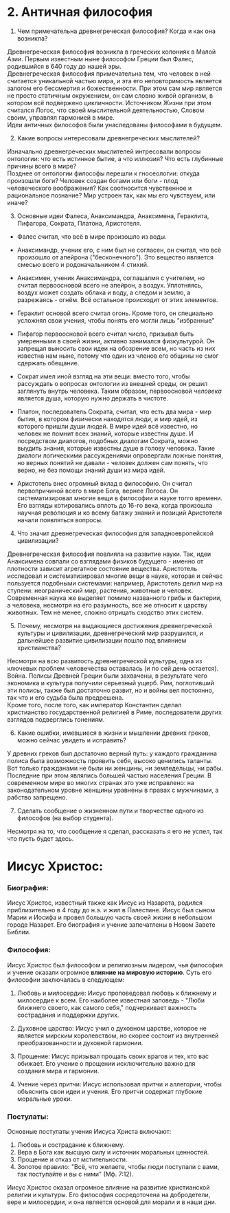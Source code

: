 # 2. Античная философия  
1. Чем примечательна древнегреческая философия? Когда и как она возникла?  

Древнегреческая философия возникла в греческих колониях в Малой Азии. Первым известным ныне философом Греции был Фалес, родившийся в 640 году до нашей эры.  
Древнегреческая философия примечательна тем, что человек в ней считается уникальной частью мира, и эта его неповторимость является залогом его бессмертия и божественности. При этом сам мир является не просто статичным окружением, он сам словно живой организм, в котором всё подвержено цикличности. Источником Жизни при этом считался Логос, что своей мыслительной деятельностью, Словом своим, управлял гармонией в мире.  
Идеи античных философов были унаследованы философами в будущем.  

2. Какие вопросы интересовали древнегреческих мыслителей?  

Изначально древнегреческих мыслителей интресовали вопросы онтологии: что есть истинное бытие, а что иллюзия? Что есть глубинные причины всего в мире?  
Позднее от онтологии философы перешли к гносеологии: откуда произошли боги? Человек создан богами или боги - плод человеческого воображения? Как соотносится чувственное и рациональное познание? Мир устроен так, как мы его чувствуем, или иначе?

3. Основные идеи Фалеса, Анаксимандра, Анаксимена, Гераклита, Пифагора, Сократа, Платона, Аристотеля.  

- Фалес считал, что всё в мире произошло из воды.
- Анаксимандр, ученик его, с ним был не согласен, он считал, что всё произошло от апейрона ("бесконечного"). Это вещество является смесью всего и родоначальником 4 стихий.
- Анаксимен, ученик Анаксимандра, соглашалмя с учителем, но считал первоосновой всего не апейрон, а воздух. Уплотняясь, воздух может создать облака и воду, а следом и землю, а разрежаясь - огнём. Всё остальное происходит от этих элементов.  
- Гераклит основой всего считал огонь. Кроме того, он специально усложнял свои учения, чтобы понять его могли лишь "избранные"  

- Пифагор первоосновой всего считал число, призывал быть умеренными в своей жизни, активно занимался физкультурой. Он запрещал выносить свои идеи на обозрение всем, но часть из них известна нам ныне, потому что один из членов его общины не смог сдержать обещание.

- Сократ имел иной взгляд на эти вещи: вместо того, чтобы рассуждать о вопросах онтологии из внешней среды, он решил заглянуть внутрь человека. Таким образом, первоосновой *человека* является душа, которую нужно держать в чистоте.

- Платон, последователь Сократа, считал, что есть два мира - мир бытия, в котором физически находятся люди, и мир идей, из которого пришли души людей. В мире идей всё известно, но человек не помнит всех знаний, которые известны душе. И посредством диалогов, подобных диалогам Сократа, можно выудить знания, которые известны душе в голову человека. Такие диалоги логическими рассуждениями опровергали ложные понятия, но верных понятий не давали - человек должен сам понять, что верно, не без помощи знаний души из мира идей.  

- Аристотель внес огромный вклад в философию. Он считал первопричиной всего в мире Бога, вернее Логоса. Он систематизировал многие вещи в философии и науке тогго времени. Его взгляды котировались вплоть до 16-го века, когда произошла научная революция и ко всему багажу знаний и позиций Аристотеля начали появляться вопросы.  

4. Что значит древнегреческая философия для западноевропейской цивилизации?  

Древнегреческая философия повлияла на развитие науки. Так, идеи Анаксимена совпали со взглядами физиков будущего - именно от плотности зависит агрегатное состояние вещества. Аристотель исследовал и систематизировал многие вещи в науке, которая и сейчас пользуется подобными системами: например, Аристотель делил мир на ступени: неогранический мир, растения, животные и человек. Современная наука же выделяет помимо названного грибы и бактерии, а человека, несмотря на его разумность, все же относит к царству животных. Тем не менее, сложно отрицать сходство этих систем.

5. Почему, несмотря на выдающиеся достижения древнегреческой культуры и цивилизации, древнегреческий мир разрушился, и дальнейшее развитие цивилизации пошло под влиянием христианства?  

Несмотря на всю развитость древнегреческой культуры, одна из ключевых проблем человечества оставалась (и по сей день остается). Война. Полисы Древней Греции были захвачены, в результате чего экономика и культура получили серьезный ущерб. Рим, поглотивший эти полисы, также был достаточно развит, но и войны вел постоянно, так что и его судьба была предрешена.   
Кроме того, после того, как император Константин сделал христианство государственной религией в Риме, последователи других взглядов подверглись гонениям.

6. Какие ошибки, имевшиеся в жизни и мышлении древних греков, можно сейчас увидеть и исправить?  

У древних греков был достаточно верный путь: у каждого гражданина полиса была возможность проявить себя, высоко ценились таланты. Вот только гражданами не были ни женщины, ни земледельцы, ни рабы. Последние при этом являлись большей частью населения Греции. В современном мире во многих странах это уже исправлено: на законодательном уровне женщины уравнены в правах с мужчинами, а рабство запрещено.

7. Сделать сообщение о жизненном пути и творчестве одного из философов (на выбор студента).  

Несмотря на то, что сообщение я сделал, рассказать я его не успел, так что пусть будет здесь.

# Иисус Христос:

### Биография:
Иисус Христос, известный также как Иисус из Назарета, родился приблизительно в 4 году до н.э. и жил в Палестине. Иисус был сыном Марии и Иосифа и провел большую часть своей жизни в небольшом городе Назарет. Его биография и учение запечатлены в Новом Завете Библии.

### Философия:
Иисус Христос был философом и религиозным лидером, чья философия и учение оказали огромное **влияние на мировую историю**. Суть его философии заключалась в следующем:

1. Любовь и милосердие: Иисус проповедовал любовь к ближнему и милосердие к всем. Его наиболее известная заповедь - "Люби ближнего своего, как самого себя," подчеркивает важность сострадания и поддержки других.

2. Духовное царство: Иисус учил о духовном царстве, которое не является мирским королевством, но скорее состоит из внутренней преобразованности и духовной гармонии.

3. Прощение: Иисус призывал прощать своих врагов и тех, кто вас обижает. Его учение о прощении исключительно важно для создания мира и гармонии.

4. Учение через притчи: Иисус использовал притчи и аллегории, чтобы объяснить свои идеи и учения. Его притчи содержат глубокие моральные уроки.

### Постулаты:  
Основные постулаты учения Иисуса Христа включают:
1. Любовь и сострадание к ближнему.
2. Вера в Бога как высшую силу и источник моральных ценностей.
3. Прощение и отказ от мстительности.
4. Золотое правило: "Всё, что желаете, чтобы люди поступали с вами, так поступайте и вы с ними" (Мф. 7:12).

Иисус Христос оказал огромное влияние на развитие христианской религии и культуры. Его философия сосредоточена на добродетели, вере и милосердии, и она является основой для морали и в наши дни.
